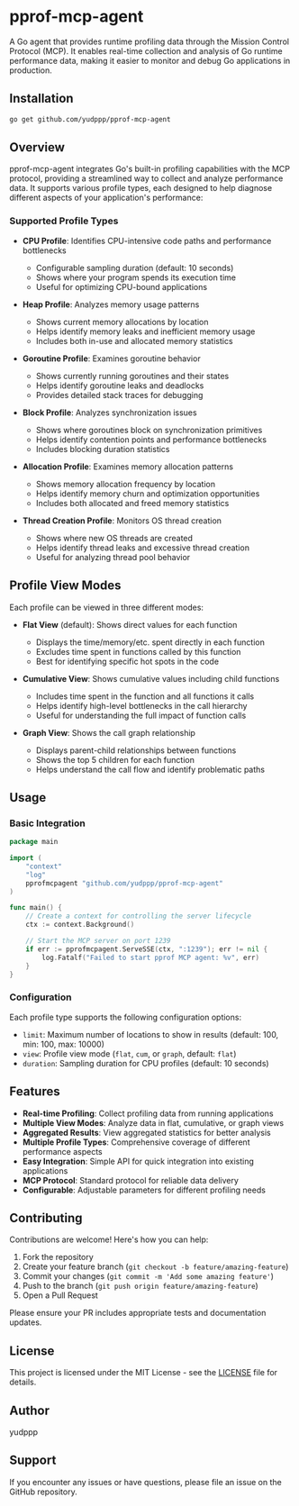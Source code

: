 # pprof-mcp-agent

A Go agent that provides runtime profiling data through the Mission Control Protocol (MCP). It enables real-time collection and analysis of Go runtime performance data, making it easier to monitor and debug Go applications in production.

## Installation

```bash
go get github.com/yudppp/pprof-mcp-agent
```

## Overview

pprof-mcp-agent integrates Go's built-in profiling capabilities with the MCP protocol, providing a streamlined way to collect and analyze performance data. It supports various profile types, each designed to help diagnose different aspects of your application's performance:

### Supported Profile Types

- **CPU Profile**: Identifies CPU-intensive code paths and performance bottlenecks
  - Configurable sampling duration (default: 10 seconds)
  - Shows where your program spends its execution time
  - Useful for optimizing CPU-bound applications

- **Heap Profile**: Analyzes memory usage patterns
  - Shows current memory allocations by location
  - Helps identify memory leaks and inefficient memory usage
  - Includes both in-use and allocated memory statistics

- **Goroutine Profile**: Examines goroutine behavior
  - Shows currently running goroutines and their states
  - Helps identify goroutine leaks and deadlocks
  - Provides detailed stack traces for debugging

- **Block Profile**: Analyzes synchronization issues
  - Shows where goroutines block on synchronization primitives
  - Helps identify contention points and performance bottlenecks
  - Includes blocking duration statistics

- **Allocation Profile**: Examines memory allocation patterns
  - Shows memory allocation frequency by location
  - Helps identify memory churn and optimization opportunities
  - Includes both allocated and freed memory statistics

- **Thread Creation Profile**: Monitors OS thread creation
  - Shows where new OS threads are created
  - Helps identify thread leaks and excessive thread creation
  - Useful for analyzing thread pool behavior

## Profile View Modes

Each profile can be viewed in three different modes:

- **Flat View** (default): Shows direct values for each function
  - Displays the time/memory/etc. spent directly in each function
  - Excludes time spent in functions called by this function
  - Best for identifying specific hot spots in the code

- **Cumulative View**: Shows cumulative values including child functions
  - Includes time spent in the function and all functions it calls
  - Helps identify high-level bottlenecks in the call hierarchy
  - Useful for understanding the full impact of function calls

- **Graph View**: Shows the call graph relationship
  - Displays parent-child relationships between functions
  - Shows the top 5 children for each function
  - Helps understand the call flow and identify problematic paths

## Usage

### Basic Integration

```go
package main

import (
    "context"
    "log"
    pprofmcpagent "github.com/yudppp/pprof-mcp-agent"
)

func main() {
    // Create a context for controlling the server lifecycle
    ctx := context.Background()

    // Start the MCP server on port 1239
    if err := pprofmcpagent.ServeSSE(ctx, ":1239"); err != nil {
        log.Fatalf("Failed to start pprof MCP agent: %v", err)
    }
}
```

### Configuration

Each profile type supports the following configuration options:

- `limit`: Maximum number of locations to show in results (default: 100, min: 100, max: 10000)
- `view`: Profile view mode (`flat`, `cum`, or `graph`, default: `flat`)
- `duration`: Sampling duration for CPU profiles (default: 10 seconds)

## Features

- **Real-time Profiling**: Collect profiling data from running applications
- **Multiple View Modes**: Analyze data in flat, cumulative, or graph views
- **Aggregated Results**: View aggregated statistics for better analysis
- **Multiple Profile Types**: Comprehensive coverage of different performance aspects
- **Easy Integration**: Simple API for quick integration into existing applications
- **MCP Protocol**: Standard protocol for reliable data delivery
- **Configurable**: Adjustable parameters for different profiling needs

## Contributing

Contributions are welcome! Here's how you can help:

1. Fork the repository
2. Create your feature branch (`git checkout -b feature/amazing-feature`)
3. Commit your changes (`git commit -m 'Add some amazing feature'`)
4. Push to the branch (`git push origin feature/amazing-feature`)
5. Open a Pull Request

Please ensure your PR includes appropriate tests and documentation updates.

## License

This project is licensed under the MIT License - see the [LICENSE](LICENSE) file for details.

## Author

yudppp

## Support

If you encounter any issues or have questions, please file an issue on the GitHub repository.
